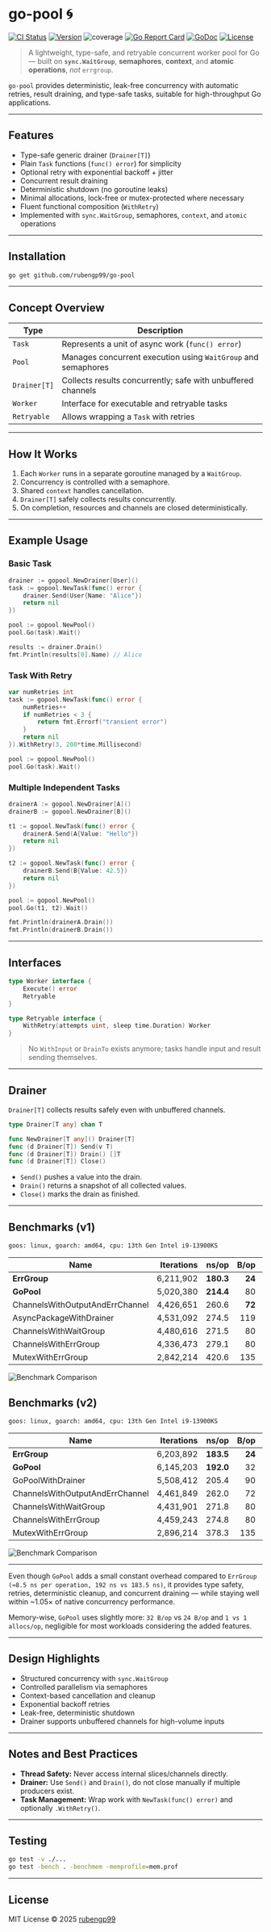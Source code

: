 # go-pool 🌀

[![CI Status](https://github.com/rubengp99/go-pool/actions/workflows/ci.yml/badge.svg)](https://github.com/rubengp99/go-pool/actions/workflows/ci.yml)
[![Version](https://img.shields.io/github/v/release/rubengp99/go-pool)](https://github.com/rubengp99/go-pool/releases)
![coverage](https://img.shields.io/badge/Coverage-86.1%25-brightgreen)
[![Go Report Card](https://goreportcard.com/badge/github.com/rubengp99/go-pool)](https://goreportcard.com/report/github.com/rubengp99/go-pool)
[![GoDoc](https://pkg.go.dev/badge/github.com/rubengp99/go-pool)](https://pkg.go.dev/github.com/rubengp99/go-pool)
[![License](https://img.shields.io/badge/license-MIT-blue.svg)](https://github.com/rubengp99/go-pool/blob/dev/LICENSE.md)

> A lightweight, type-safe, and retryable concurrent worker pool for Go — built on **`sync.WaitGroup`**, **semaphores**, **context**, and **atomic operations**, _not_ `errgroup`.

`go-pool` provides deterministic, leak-free concurrency with automatic retries, result draining, and type-safe tasks, suitable for high-throughput Go applications.

---

## Features

- Type-safe generic drainer (`Drainer[T]`)
- Plain `Task` functions (`func() error`) for simplicity
- Optional retry with exponential backoff + jitter
- Concurrent result draining
- Deterministic shutdown (no goroutine leaks)
- Minimal allocations, lock-free or mutex-protected where necessary
- Fluent functional composition (`WithRetry`)
- Implemented with `sync.WaitGroup`, semaphores, `context`, and `atomic` operations

---

## Installation

```bash
go get github.com/rubengp99/go-pool
```

---

## Concept Overview

| Type | Description |
|------|-------------|
| `Task` | Represents a unit of async work (`func() error`) |
| `Pool` | Manages concurrent execution using `WaitGroup` and semaphores |
| `Drainer[T]` | Collects results concurrently; safe with unbuffered channels |
| `Worker` | Interface for executable and retryable tasks |
| `Retryable` | Allows wrapping a `Task` with retries |

---

## How It Works

1. Each `Worker` runs in a separate goroutine managed by a `WaitGroup`.
2. Concurrency is controlled with a semaphore.
3. Shared `context` handles cancellation.
4. `Drainer[T]` safely collects results concurrently.
5. On completion, resources and channels are closed deterministically.

---

## Example Usage

### Basic Task

```go
drainer := gopool.NewDrainer[User]()
task := gopool.NewTask(func() error {
    drainer.Send(User{Name: "Alice"})
    return nil
})

pool := gopool.NewPool()
pool.Go(task).Wait()

results := drainer.Drain()
fmt.Println(results[0].Name) // Alice
```

### Task With Retry

```go
var numRetries int
task := gopool.NewTask(func() error {
    numRetries++
    if numRetries < 3 {
        return fmt.Errorf("transient error")
    }
    return nil
}).WithRetry(3, 200*time.Millisecond)

pool := gopool.NewPool()
pool.Go(task).Wait()
```

### Multiple Independent Tasks

```go
drainerA := gopool.NewDrainer[A]()
drainerB := gopool.NewDrainer[B]()

t1 := gopool.NewTask(func() error {
    drainerA.Send(A{Value: "Hello"})
    return nil
})

t2 := gopool.NewTask(func() error {
    drainerB.Send(B{Value: 42.5})
    return nil
})

pool := gopool.NewPool()
pool.Go(t1, t2).Wait()

fmt.Println(drainerA.Drain())
fmt.Println(drainerB.Drain())
```

---

## Interfaces

```go
type Worker interface {
    Execute() error
    Retryable
}

type Retryable interface {
    WithRetry(attempts uint, sleep time.Duration) Worker
}
```

> No `WithInput` or `DrainTo` exists anymore; tasks handle input and result sending themselves.

---

## Drainer

`Drainer[T]` collects results safely even with unbuffered channels.

```go
type Drainer[T any] chan T

func NewDrainer[T any]() Drainer[T]
func (d Drainer[T]) Send(v T)
func (d Drainer[T]) Drain() []T
func (d Drainer[T]) Close()
```

- `Send()` pushes a value into the drain.
- `Drain()` returns a snapshot of all collected values.
- `Close()` marks the drain as finished.

---

## Benchmarks (v1)

```
goos: linux, goarch: amd64, cpu: 13th Gen Intel i9-13900KS
```

| Name                                      | Iterations | ns/op    | B/op   | allocs/op |
|-------------------------------------------|-----------:|---------:|-------:|-----------:|
| **ErrGroup**                               | 6,211,902  | **180.3** | **24** | **1**     |
| **GoPool**                                 | 5,020,380  | **214.4** | 80     | 2          |
| ChannelsWithOutputAndErrChannel           | 4,426,651  | 260.6    | **72** | 2          |
| AsyncPackageWithDrainer                    | 4,531,092  | 274.5    | 119    | 3          |
| ChannelsWithWaitGroup                      | 4,480,616  | 271.5    | 80     | 2          |
| ChannelsWithErrGroup                       | 4,336,473  | 279.1    | 80     | 2          |
| MutexWithErrGroup                          | 2,842,214  | 420.6    | 135    | 2          |

![Benchmark Comparison](benchmark_chart.png)

## Benchmarks (v2)

```
goos: linux, goarch: amd64, cpu: 13th Gen Intel i9-13900KS
```

| Name                               | Iterations  | ns/op   | B/op  | allocs/op |
|------------------------------------|------------:|--------:|------:|-----------:|
| **ErrGroup**                        | 6,203,892   | **183.5** | **24** | **1**      |
| **GoPool**                          | 6,145,203   | **192.0**   | 32    | 1          |
| GoPoolWithDrainer                   | 5,508,412   | 205.4   | 90   | 2          |
| ChannelsWithOutputAndErrChannel     | 4,461,849   | 262.0   | 72    | 2          |
| ChannelsWithWaitGroup               | 4,431,901   | 271.8   | 80    | 2          |
| ChannelsWithErrGroup                | 4,459,243   | 274.8   | 80    | 2          |
| MutexWithErrGroup                   | 2,896,214   | 378.3   | 135   | 2          |


![Benchmark Comparison](benchmark_chart_v2.png)

---

Even though `GoPool` adds a small constant overhead compared to `ErrGroup (≈8.5 ns per operation, 192 ns vs 183.5 ns)`,
it provides type safety, retries, deterministic cleanup, and concurrent draining — while staying well within ~1.05× of native concurrency performance.

Memory-wise, `GoPool` uses slightly more: `32 B/op` vs `24 B/op` and `1 vs 1 allocs/op`, negligible for most workloads considering the added features.

---

## Design Highlights

- Structured concurrency with `sync.WaitGroup`
- Controlled parallelism via semaphores
- Context-based cancellation and cleanup
- Exponential backoff retries
- Leak-free, deterministic shutdown
- Drainer supports unbuffered channels for high-volume inputs

---

## Notes and Best Practices

- **Thread Safety:** Never access internal slices/channels directly.
- **Drainer:** Use `Send()` and `Drain()`, do not close manually if multiple producers exist.
- **Task Management:** Wrap work with `NewTask(func() error)` and optionally `.WithRetry()`.

---

## Testing

```bash
go test -v ./...
go test -bench . -benchmem -memprofile=mem.prof
```

---

## License

MIT License © 2025 [rubengp99](https://github.com/rubengp99)